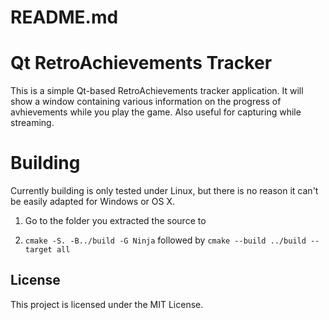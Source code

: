 # README.md

# Qt RetroAchievements Tracker

This is a simple Qt-based RetroAchievements tracker application.  It will 
show a window containing various information on the progress of avhievements
while you play the game.  Also useful for capturing while streaming.


# Building

Currently building is only tested under Linux, but there is no reason it can't
be easily adapted for Windows or OS X.

1)  Go to the folder you extracted the source to

2) ``cmake -S. -B../build -G Ninja`` followed by ``cmake --build ../build --target all``


## License

This project is licensed under the MIT License.
